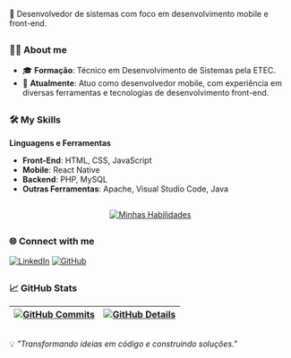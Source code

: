 📍 Desenvolvedor de sistemas com foco em desenvolvimento mobile e front-end.

##

### 🧑‍💻 About me

- 🎓 **Formação**: Técnico em Desenvolvimento de Sistemas pela ETEC.
- 💼 **Atualmente**: Atuo como desenvolvedor mobile, com experiência em diversas ferramentas e tecnologias de desenvolvimento front-end.

##

### 🛠️ My Skills

**Linguagens e Ferramentas**

- **Front-End**: HTML, CSS, JavaScript
- **Mobile**: React Native
- **Backend**: PHP, MySQL
- **Outras Ferramentas**: Apache, Visual Studio Code, Java

##

<div align="center" >
 
[![Minhas Habilidades](https://skillicons.dev/icons?i=javascript,typescript,nodejs,figma,discord,html,css,react,mysql,php,vscode,java,git,postman)](https://skillicons.dev)

 </div>
 
##

### 🌐 Connect with me

[![LinkedIn](https://img.shields.io/badge/-LinkedIn-0A66C2?style=flat-square&logo=Linkedin&logoColor=white)](https://www.linkedin.com/in/joao-pedro-marchi)
[![GitHub](https://img.shields.io/badge/-GitHub-181717?style=flat-square&logo=github&logoColor=white)](https://github.com/Jotape73)

##

### 📈 GitHub Stats

| [![GitHub Commits](http://github-profile-summary-cards.vercel.app/api/cards/productive-time?username=Jotape73&theme=dracula&utcOffset=-3)](https://github.com/vn7n24fzkq/github-profile-summary-cards) | [![GitHub Details](http://github-profile-summary-cards.vercel.app/api/cards/profile-details?username=Jotape73&theme=dracula)](https://github.com/vn7n24fzkq/github-profile-summary-cards) |  
 | ----------- | ----------- |

##

💡 *"Transformando ideias em código e construindo soluções."*
